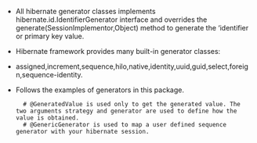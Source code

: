 * All hibernate generator classes implements hibernate.id.IdentifierGenerator interface and overrides the generate(SessionImplementor,Object) method to generate the ‘identifier or primary key value.
* Hibernate framework provides many built-in generator classes:
* assigned,increment,sequence,hilo,native,identity,uuid,guid,select,foreign,sequence-identity.
* Follows the examples of generators in this package.</p>


        # @GeneratedValue is used only to get the generated value. The two arguments strategy and generator are used to define how the value is obtained.
        # @GenericGenerator is used to map a user defined sequence generator with your hibernate session.
